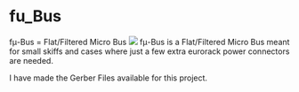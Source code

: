 # fu_Bus
fμ-Bus = Flat/Filtered Micro Bus
![](documents/fixed.jpg)
fμ-Bus is a Flat/Filtered Micro Bus meant for small skiffs and cases where just a few extra eurorack power connectors are needed. 

I have made the Gerber Files available for this project. 
